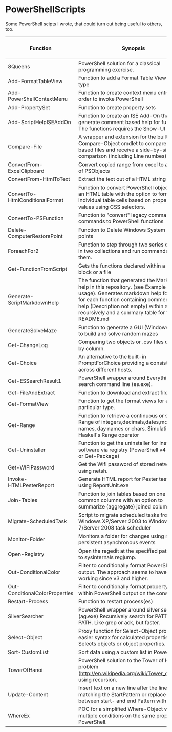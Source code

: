 # PowerShellScripts
Some PowerShell scipts I wrote, that could turn out being useful to others, too.

| Function | Synopsis | Related Blog Post | Full Documentation |
| --- | --- | --- | --- |
| 8Queens | PowerShell solution for a classical programming exercise. |  | [Link](https://github.com/DBremen/PowerShellScripts/blob/master/docs/8Queens.md) |
| Add-FormatTableView | Function to add a Format Table View for a type | [Link]() | [Link](https://github.com/DBremen/PowerShellScripts/blob/master/docs/Add-FormatTableView.md) |
| Add-PowerShellContextMenu | Function to create context menu entries in order to invoke PowerShell | [Link]() | [Link](https://github.com/DBremen/PowerShellScripts/blob/master/docs/Add-PowerShellContextMenu.md) |
| Add-PropertySet | Function to create property sets | [Link]() | [Link](https://github.com/DBremen/PowerShellScripts/blob/master/docs/Add-PropertySet.md) |
| Add-ScriptHelpISEAddOn | Function to create an ISE Add-On that will generate comment based help for functions. The functions requires the Show-UI module. | [Link]() | [Link](https://github.com/DBremen/PowerShellScripts/blob/master/docs/Add-ScriptHelpISEAddOn.md) |
| Compare-File | A wrapper and extension for the built-in Compare-Object cmdlet to compare two txt based files and receive a side-by-side comparison (including Line numbes). |  | [Link](https://github.com/DBremen/PowerShellScripts/blob/master/docs/Compare-File.md) |
| ConvertFrom-ExcelClipboard | Convert copied range from excel to an array of PSObjects | [Link]() | [Link](https://github.com/DBremen/PowerShellScripts/blob/master/docs/ConvertFrom-ExcelClipboard.md) |
| ConvertFrom-HtmlToText | Extract the text out of a HTML string |  | [Link](https://github.com/DBremen/PowerShellScripts/blob/master/docs/ConvertFrom-HtmlToText.md) |
| ConvertTo-HtmlConditionalFormat | Function to convert PowerShell objects into an HTML table with the option to format individual table cells based on property values using CSS selectors. |  | [Link](https://github.com/DBremen/PowerShellScripts/blob/master/docs/ConvertTo-HtmlConditionalFormat.md) |
| ConvertTo-PSFunction | Function to "convert" legacy command line commands to PowerShell functions |  | [Link](https://github.com/DBremen/PowerShellScripts/blob/master/docs/ConvertTo-PSFunction.md) |
| Delete-ComputerRestorePoint | Function to Delete Windows System Restore points |  | [Link](https://github.com/DBremen/PowerShellScripts/blob/master/docs/Delete-ComputerRestorePoint.md) |
| ForeachFor2 | Function to step through two series of values in two collections and run commands against them. |  | [Link](https://github.com/DBremen/PowerShellScripts/blob/master/docs/ForeachFor2.md) |
| Get-FunctionFromScript | Gets the functions declared within a script block or a file |  | [Link](https://github.com/DBremen/PowerShellScripts/blob/master/docs/Get-FunctionFromScript.md) |
| Generate-ScriptMarkdownHelp | The function that generated the Markdown help in this repository. (see Example for usage).  Generates markdown help for Github for each function containing comment based help (Description not empty) within a folder recursively and a summary table for the main README.md |  | [Link](https://github.com/DBremen/PowerShellScripts/blob/master/docs/Generate-ScriptMarkdownHelp.md) |
| GenerateSolveMaze | Function to generate a GUI (Windows forms) to build and solve random mazes |  | [Link](https://github.com/DBremen/PowerShellScripts/blob/master/docs/GenerateSolveMaze.md) |
| Get-ChangeLog | Comparing two objects or .csv files column by column. | [Link]() | [Link](https://github.com/DBremen/PowerShellScripts/blob/master/docs/Get-ChangeLog.md) |
| Get-Choice | An alternative to the built-in PromptForChoice providing a consistent UI across different hosts. | [Link]() | [Link](https://github.com/DBremen/PowerShellScripts/blob/master/docs/Get-Choice.md) |
| Get-ESSearchResult1 | PowerShell wrapper around Everything search command line (es.exe). | [Link]() | [Link](https://github.com/DBremen/PowerShellScripts/blob/master/docs/Get-ESSearchResult1.md) |
| Get-FileAndExtract | Function to download and extract files. |  | [Link](https://github.com/DBremen/PowerShellScripts/blob/master/docs/Get-FileAndExtract.md) |
| Get-FormatView | Function to get the format views for a particular type. | [Link]() | [Link](https://github.com/DBremen/PowerShellScripts/blob/master/docs/Get-FormatView.md) |
| Get-Range | Function to retrieve a continuous or stepwise Range of integers,decimals,dates,month names, day names or chars. Simulating Haskell`s Range operator | [Link]() | [Link](https://github.com/DBremen/PowerShellScripts/blob/master/docs/Get-Range.md) |
| Get-Uninstaller | Function to get the uninstaller for installed software via registry (PowerShell v4 and <) or Get-Package) | [Link]() | [Link](https://github.com/DBremen/PowerShellScripts/blob/master/docs/Get-Uninstaller.md) |
| Get-WIFIPassword | Get the Wifi password of stored networks using netsh. |  | [Link](https://github.com/DBremen/PowerShellScripts/blob/master/docs/Get-WIFIPassword.md) |
| Invoke-HTMLPesterReport | Generate HTML report for Pester test results using ReportUnit.exe | [Link]() | [Link](https://github.com/DBremen/PowerShellScripts/blob/master/docs/Invoke-HTMLPesterReport.md) |
| Join-Tables | Function to join tables based on one or more common columns with an option to summarize (aggregate) joined columns. |  | [Link](https://github.com/DBremen/PowerShellScripts/blob/master/docs/Join-Tables.md) |
| Migrate-ScheduledTask | Script to migrate scheduled tasks from Windows XP/Server 2003 to Windows 7/Server 2008 task scheduler |  | [Link](https://github.com/DBremen/PowerShellScripts/blob/master/docs/Migrate-ScheduledTask.md) |
| Monitor-Folder | Monitors a folder for changes using non-persistent asynchronous events |  | [Link](https://github.com/DBremen/PowerShellScripts/blob/master/docs/Monitor-Folder.md) |
| Open-Registry | Open the regedit at the specified path similar to sysinternals regjump. |  | [Link](https://github.com/DBremen/PowerShellScripts/blob/master/docs/Open-Registry.md) |
| Out-ConditionalColor | Filter to conditionally format PowerShell output. The approach seems to have stopped working since v3 and higher. |  | [Link](https://github.com/DBremen/PowerShellScripts/blob/master/docs/Out-ConditionalColor.md) |
| Out-ConditionalColorProperties | Filter to conditionally format property values within PowerShell output on the console. |  | [Link](https://github.com/DBremen/PowerShellScripts/blob/master/docs/Out-ConditionalColorProperties.md) |
| Restart-Process | Function to restart process(es) | [Link]() | [Link](https://github.com/DBremen/PowerShellScripts/blob/master/docs/Restart-Process.md) |
| SilverSearcher | PowerShell wrapper around silver searcher (ag.exe) Recursively search for PATTERN in PATH. Like grep or ack, but faster. |  | [Link](https://github.com/DBremen/PowerShellScripts/blob/master/docs/SilverSearcher.md) |
| Select-Object | Proxy function for Select-Object providing easier syntax for calculated properties. Selects objects or object properties. | [Link]() | [Link](https://github.com/DBremen/PowerShellScripts/blob/master/docs/Select-Object.md) |
| Sort-CustomList | Sort data using a custom list in PowerShell. | [Link]() | [Link](https://github.com/DBremen/PowerShellScripts/blob/master/docs/Sort-CustomList.md) |
| TowerOfHanoi | PowerShell solution to the Tower of Hanoi problem (http://en.wikipedia.org/wiki/Tower_of_Hanoi) using recursion. |  | [Link](https://github.com/DBremen/PowerShellScripts/blob/master/docs/TowerOfHanoi.md) |
| Update-Content | Insert text on a new line after the line matching the StartPattern or replace text between start- and end Pattern within a file |  | [Link](https://github.com/DBremen/PowerShellScripts/blob/master/docs/Update-Content.md) |
| WhereEx | POC for a simplified Where-Object with multiple conditions on the same property for PowerShell. | [Link]() | [Link](https://github.com/DBremen/PowerShellScripts/blob/master/docs/WhereEx.md) |
